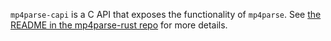 `mp4parse-capi` is a C API that exposes the functionality of `mp4parse`.
See [the README in the mp4parse-rust repo](https://github.com/mozilla/mp4parse-rust/blob/master/README.md) for more details.